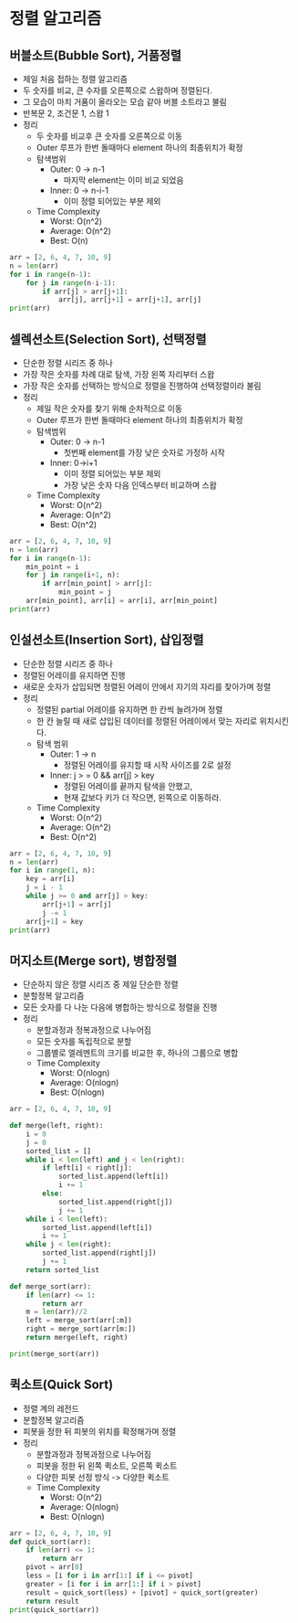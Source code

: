# 정렬 알고리즘

## 버블소트(Bubble Sort), 거품정렬

- 제일 처음 접하는 정렬 알고리즘
- 두 숫자를 비교, 큰 수자를 오른쪽으로 스왑하며 정렬된다.
- 그 모습이 마치 거품이 올라오는 모습 같아 버블 소트라고 불림
- 반복문 2, 조건문 1, 스왑 1
- 정리
  - 두 숫자를 비교후 큰 숫자를 오른쪽으로 이동
  - Outer 루프가 한번 돌때마다 element 하나의 최종위치가 확정
  - 탐색범위
    - Outer: 0 -> n-1
      - 마지막 element는 이미 비교 되었음
    - Inner: 0 -> n-i-1
      - 이미 정렬 되어있는 부분 제외
  - Time Complexity
    - Worst: O(n^2)
    - Average: O(n^2)
    - Best: O(n)

```python
arr = [2, 6, 4, 7, 10, 9]
n = len(arr)
for i in range(n-1):
    for j in range(n-i-1):
        if arr[j] > arr[j+1]:
            arr[j], arr[j+1] = arr[j+1], arr[j]
print(arr)
```



## 셀렉션소트(Selection Sort), 선택정렬

- 단순한 정렬 시리즈 중 하나
- 가장 작은 숫자를 차례 대로 탐색, 가장 왼쪽 자리부터 스왑
- 가장 작은 숫자를 선택하는 방식으로 정렬을 진행하여 선택정렬이라 불림
- 정리
  - 제일 작은 숫자를 찾기 위해 순차적으로 이동
  - Outer 루프가 한번 돌때마다 element 하나의 최종위치가 확정
  - 탐색범위
    - Outer: 0 -> n-1
      - 첫번째 element를 가장 낮은 숫자로 가정하 시작
    - Inner: 0->i+1
      - 이미 정렬 되어있는 부분 제외
      - 가장 낮은 숫자 다음 인덱스부터 비교하며 스왑
  - Time Complexity
    - Worst: O(n^2)
    - Average: O(n^2)
    - Best: O(n^2)

```python
arr = [2, 6, 4, 7, 10, 9]
n = len(arr)
for i in range(n-1):
    min_point = i
    for j in range(i+1, n):
        if arr[min_point] > arr[j]:
            min_point = j
    arr[min_point], arr[i] = arr[i], arr[min_point]
print(arr)
```



## 인설션소트(Insertion Sort), 삽입정렬

- 단순한 정렬 시리즈 중 하나
- 정렬된 어레이를 유지하면 진행
- 새로운 숫자가 삽입되면 정렬된 어레이 안에서 자기의 자리를 찾아가며 정렬
- 정리
  - 정렬된 partial 어레이를 유지하면 한 칸씩 늘려가며 정렬
  - 한 칸 늘릴 때 새로 삽입된 데이터를 정렬된 어레이에서 맞는 자리로 위치시킨다.
  - 탐색 범위
    - Outer: 1 -> n
      - 정렬된 어레이를 유지할 때 시작 사이즈를 2로 설정
    - Inner: j > = 0 && arr[j] > key
      - 정렬된 어레이를 끝까지 탐색을 안했고,
      - 현재 값보다 키가 더 작으면, 왼쪽으로 이동하라.
  - Time Complexity
    - Worst: O(n^2)
    - Average: O(n^2)
    - Best: O(n^2)

```python
arr = [2, 6, 4, 7, 10, 9]
n = len(arr)
for i in range(1, n):
    key = arr[i]
    j = i - 1
    while j >= 0 and arr[j] > key:
        arr[j+1] = arr[j]
        j -= 1
    arr[j+1] = key
print(arr)
```



## 머지소트(Merge sort), 병합정렬

- 단순하지 않은 정렬 시리즈 중 제일 단순한 정렬
- 분할정복 알고리즘
- 모든 숫자를 다 나눈 다음에 병합하는 방식으로 정렬을 진행
- 정리
  - 분할과정과 정복과정으로 나누어짐
  - 모든 숫자를 독립적으로 분할
  - 그룹별로 엘레멘트의 크기를 비교한 후, 하나의 그룹으로 병합
  - Time Complexity
    - Worst: O(nlogn)
    - Average: O(nlogn)
    - Best: O(nlogn)

```python
arr = [2, 6, 4, 7, 10, 9]

def merge(left, right):
    i = 0
    j = 0
    sorted_list = []
    while i < len(left) and j < len(right):
        if left[i] < right[j]:
            sorted_list.append(left[i])
            i += 1
        else:
            sorted_list.append(right[j])
            j += 1
    while i < len(left):
        sorted_list.append(left[i])
        i += 1
    while j < len(right):
        sorted_list.append(right[j])
        j += 1
    return sorted_list

def merge_sort(arr):
    if len(arr) <= 1:
        return arr
    m = len(arr)//2
    left = merge_sort(arr[:m])
    right = merge_sort(arr[m:])
    return merge(left, right)

print(merge_sort(arr))
```



## 퀵소트(Quick Sort)

- 정렬 계의 레전드
- 분할정복 알고리즘
- 피봇을 정한 뒤 피봇의 위치를 확정해가며 정렬
- 정리
  - 분할과정과 정복과정으로 나누어짐
  - 피봇을 정한 뒤 왼쪽 퀵소트, 오른쪽 퀵소트
  - 다양한 피봇 선정 방식 -> 다양한 퀵소트
  - Time Complexity
    - Worst: O(n^2)
    - Average: O(nlogn)
    - Best: O(nlogn)

```python
arr = [2, 6, 4, 7, 10, 9]
def quick_sort(arr):
    if len(arr) <= 1:
        return arr
    pivot = arr[0]
    less = [i for i in arr[1:] if i <= pivot]
    greater = [i for i in arr[1:] if i > pivot]
    result = quick_sort(less) + [pivot] + quick_sort(greater)
    return result
print(quick_sort(arr))
```

